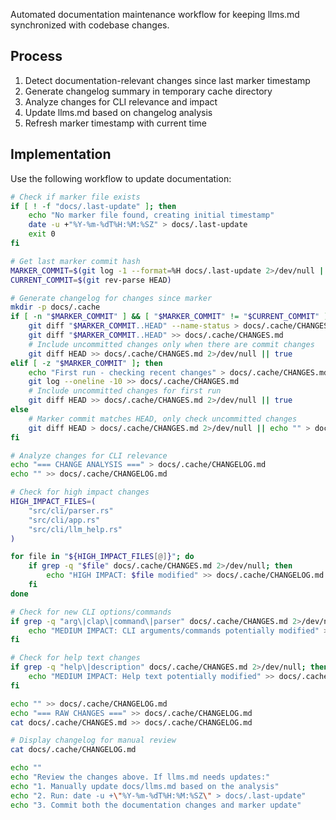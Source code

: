 Automated documentation maintenance workflow for keeping llms.md synchronized with codebase changes.

## Process

1. Detect documentation-relevant changes since last marker timestamp
2. Generate changelog summary in temporary cache directory
3. Analyze changes for CLI relevance and impact
4. Update llms.md based on changelog analysis
5. Refresh marker timestamp with current time

## Implementation

Use the following workflow to update documentation:

```bash
# Check if marker file exists
if [ ! -f "docs/.last-update" ]; then
    echo "No marker file found, creating initial timestamp"
    date -u +"%Y-%m-%dT%H:%M:%SZ" > docs/.last-update
    exit 0
fi

# Get last marker commit hash
MARKER_COMMIT=$(git log -1 --format=%H docs/.last-update 2>/dev/null || echo "")
CURRENT_COMMIT=$(git rev-parse HEAD)

# Generate changelog for changes since marker
mkdir -p docs/.cache
if [ -n "$MARKER_COMMIT" ] && [ "$MARKER_COMMIT" != "$CURRENT_COMMIT" ]; then
    git diff "$MARKER_COMMIT..HEAD" --name-status > docs/.cache/CHANGES.md
    git diff "$MARKER_COMMIT..HEAD" >> docs/.cache/CHANGES.md
    # Include uncommitted changes only when there are commit changes
    git diff HEAD >> docs/.cache/CHANGES.md 2>/dev/null || true
elif [ -z "$MARKER_COMMIT" ]; then
    echo "First run - checking recent changes" > docs/.cache/CHANGES.md
    git log --oneline -10 >> docs/.cache/CHANGES.md
    # Include uncommitted changes for first run
    git diff HEAD >> docs/.cache/CHANGES.md 2>/dev/null || true
else
    # Marker commit matches HEAD, only check uncommitted changes
    git diff HEAD > docs/.cache/CHANGES.md 2>/dev/null || echo "" > docs/.cache/CHANGES.md
fi

# Analyze changes for CLI relevance
echo "=== CHANGE ANALYSIS ===" > docs/.cache/CHANGELOG.md
echo "" >> docs/.cache/CHANGELOG.md

# Check for high impact changes
HIGH_IMPACT_FILES=(
    "src/cli/parser.rs"
    "src/cli/app.rs"
    "src/cli/llm_help.rs"
)

for file in "${HIGH_IMPACT_FILES[@]}"; do
    if grep -q "$file" docs/.cache/CHANGES.md 2>/dev/null; then
        echo "HIGH IMPACT: $file modified" >> docs/.cache/CHANGELOG.md
    fi
done

# Check for new CLI options/commands
if grep -q "arg\|clap\|command\|parser" docs/.cache/CHANGES.md 2>/dev/null; then
    echo "MEDIUM IMPACT: CLI arguments/commands potentially modified" >> docs/.cache/CHANGELOG.md
fi

# Check for help text changes
if grep -q "help\|description" docs/.cache/CHANGES.md 2>/dev/null; then
    echo "MEDIUM IMPACT: Help text potentially modified" >> docs/.cache/CHANGELOG.md
fi

echo "" >> docs/.cache/CHANGELOG.md
echo "=== RAW CHANGES ===" >> docs/.cache/CHANGELOG.md
cat docs/.cache/CHANGES.md >> docs/.cache/CHANGELOG.md

# Display changelog for manual review
cat docs/.cache/CHANGELOG.md

echo ""
echo "Review the changes above. If llms.md needs updates:"
echo "1. Manually update docs/llms.md based on the analysis"
echo "2. Run: date -u +\"%Y-%m-%dT%H:%M:%SZ\" > docs/.last-update"
echo "3. Commit both the documentation changes and marker update"
```
